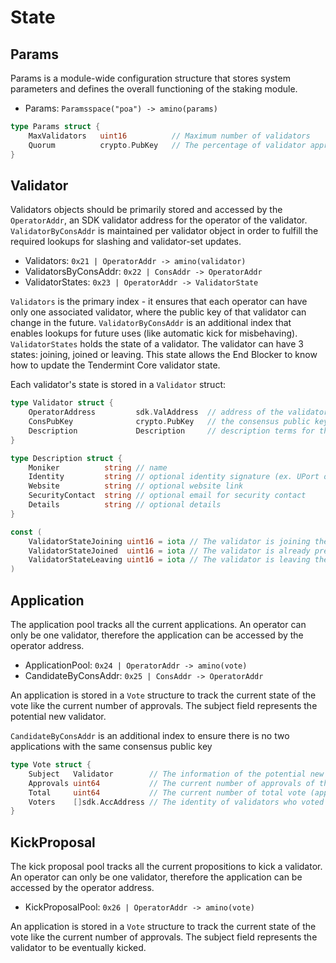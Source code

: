 <!--
order: 1
-->

# State

## Params

Params is a module-wide configuration structure that stores system parameters
and defines the overall functioning of the staking module.

- Params: `Paramsspace("poa") -> amino(params)`

```go
type Params struct {
    MaxValidators   uint16          // Maximum number of validators
    Quorum          crypto.PubKey   // The percentage of validator approvals to reach to vote a decision (new validator or kick)
}
```

## Validator

Validators objects should be primarily stored and accessed by the
`OperatorAddr`, an SDK validator address for the operator of the validator. `ValidatorByConsAddr` is maintained per validator object in order to fulfill
the required lookups for slashing and validator-set updates.

- Validators: `0x21 | OperatorAddr -> amino(validator)`
- ValidatorsByConsAddr: `0x22 | ConsAddr -> OperatorAddr`
- ValidatorStates: `0x23 | OperatorAddr -> ValidatorState`

`Validators` is the primary index - it ensures that each operator can have only one
associated validator, where the public key of that validator can change in the
future.
`ValidatorByConsAddr` is an additional index that enables lookups for future uses (like automatic kick for misbehaving).
`ValidatorStates` holds the state of a validator. The validator can have 3 states: joining, joined or leaving. This state allows the End Blocker to know how to update the Tendermint Core validator state.

Each validator's state is stored in a `Validator` struct:

```go
type Validator struct {
    OperatorAddress         sdk.ValAddress  // address of the validator's operator; bech encoded in JSON
    ConsPubKey              crypto.PubKey   // the consensus public key of the validator; bech encoded in JSON
    Description             Description     // description terms for the validator
}

type Description struct {
    Moniker          string // name
    Identity         string // optional identity signature (ex. UPort or Keybase)
    Website          string // optional website link
    SecurityContact  string // optional email for security contact
    Details          string // optional details
}

const (
	ValidatorStateJoining uint16 = iota // The validator is joining the validator set, it is not yet present in Tendermint validator set
	ValidatorStateJoined  uint16 = iota // The validator is already present in Tendermind validator set
	ValidatorStateLeaving uint16 = iota // The validator is leaving the validator set, it will leave Tendermint validator set at the end of the block
)
```

## Application

The application pool tracks all the current applications. An operator can only be one validator, therefore the application can be accessed by the operator address.

- ApplicationPool: `0x24 | OperatorAddr -> amino(vote)`
- CandidateByConsAddr: `0x25 | ConsAddr -> OperatorAddr`

An application is stored in a `Vote` structure to track the current state of the vote like the current number of approvals. The subject field represents the potential new validator.

`CandidateByConsAddr` is an additional index to ensure there is no two applications with the same consensus public key

```go
type Vote struct {
	Subject   Validator        // The information of the potential new validator
	Approvals uint64           // The current number of approvals of the application
	Total     uint64           // The current number of total vote (approval+rejection)
	Voters    []sdk.AccAddress // The identity of validators who voted so far
}
```

## KickProposal

The kick proposal pool tracks all the current propositions to kick a validator. An operator can only be one validator, therefore the application can be accessed by the operator address.

- KickProposalPool: `0x26 | OperatorAddr -> amino(vote)`

An application is stored in a `Vote` structure to track the current state of the vote like the current number of approvals. The subject field represents the validator to be eventually kicked.
